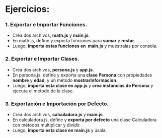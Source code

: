 # Ejercicios:

### 1. Exportar e Importar Funciones. 

- Crea dos archivos, **math.js** y **main.js**.
- En math.js, define y exporta funciones para **sumar** y **restar**.
- Luego, **importa estas funciones en  main.js** y muéstralas por consola.

### 2. Exportar e Importar Clases.
   
- Crea dos archivos, **persona.js** y **app.js**.
- En persona.js, define y exporta una **clase Persona** con propiedades **nombre** y **edad**, y un método **mostrarInformacion**.
- Luego, **importa esta clase en app.js** y **crea instancias de Persona** y ejecuta el método de la clase.

### 3. Exportación e Importación por Defecto.
   
- Crea dos archivos, **calculadora.js** y **main.js**.
- En calculadora.js, define y **exporta por defecto** una clase Calculadora con métodos multiplicar y dividir.
- Luego, **importa esta clase en main.js** y úsala.
